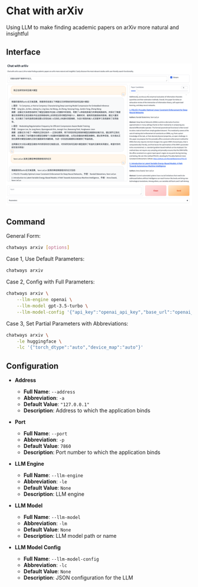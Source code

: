# Chat with arXiv

Using LLM to make finding academic papers on arXiv more natural and insightful

## Interface

![chat_with_arxiv](figures/chat_with_arxiv.png)

## Command

General Form:

```bash
chatways arxiv [options]
```

Case 1, Use Default Parameters:

```bash
chatways arxiv
```

Case 2, Config with Full Parameters:

```bash
chatways arxiv \
    --llm-engine openai \
    --llm-model gpt-3.5-turbo \
    --llm-model-config '{"api_key":"openai_api_key","base_url":"openai_base_url"}'
```

Case 3, Set Partial Parameters with Abbreviations:

```bash
chatways arxiv \
    -le huggingface \
    -lc '{"torch_dtype":"auto","device_map":"auto"}'
```

## Configuration

- **Address**
  - **Full Name**: `--address`
  - **Abbreviation**: `-a`
  - **Default Value**: `"127.0.0.1"`
  - **Description**: Address to which the application binds

- **Port**
  - **Full Name**: `--port`
  - **Abbreviation**: `-p`
  - **Default Value**: `7860`
  - **Description**: Port number to which the application binds

- **LLM Engine**
  - **Full Name**: `--llm-engine`
  - **Abbreviation**: `-le`
  - **Default Value**: `None`
  - **Description**: LLM engine

- **LLM Model**
  - **Full Name**: `--llm-model`
  - **Abbreviation**: `-lm`
  - **Default Value**: `None`
  - **Description**: LLM model path or name

- **LLM Model Config**
  - **Full Name**: `--llm-model-config`
  - **Abbreviation**: `-lc`
  - **Default Value**: `None`
  - **Description**: JSON configuration for the LLM
